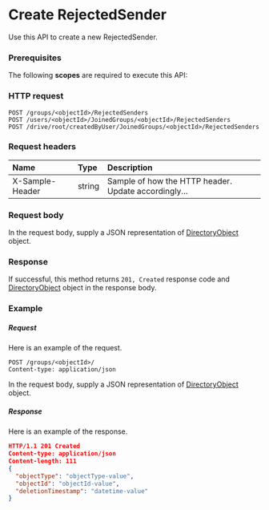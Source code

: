 # Create RejectedSender

Use this API to create a new RejectedSender.
### Prerequisites
The following **scopes** are required to execute this API: 
### HTTP request
<!-- { "blockType": "ignored" } -->
```http
POST /groups/<objectId>/RejectedSenders
POST /users/<objectId>/JoinedGroups/<objectId>/RejectedSenders
POST /drive/root/createdByUser/JoinedGroups/<objectId>/RejectedSenders

```
### Request headers
| Name       | Type | Description|
|:---------------|:--------|:----------|
| X-Sample-Header  | string  | Sample of how the HTTP header. Update accordingly...|

### Request body
In the request body, supply a JSON representation of [DirectoryObject](../resources/directoryobject.md) object.


### Response
If successful, this method returns `201, Created` response code and [DirectoryObject](../resources/directoryobject.md) object in the response body.

### Example
##### Request
Here is an example of the request.
<!-- {
  "blockType": "request",
  "name": "create_directoryobject_from_group"
}-->
```http
POST /groups/<objectId>/
Content-type: application/json
```
In the request body, supply a JSON representation of [DirectoryObject](../resources/directoryobject.md) object.
##### Response
Here is an example of the response.
<!-- {
  "blockType": "response",
  "truncated": false,
  "@odata.type": "directoryobject"
} -->
```json
HTTP/1.1 201 Created
Content-type: application/json
Content-length: 111
{
  "objectType": "objectType-value",
  "objectId": "objectId-value",
  "deletionTimestamp": "datetime-value"
}
```

<!-- uuid: fd91ad6d-f302-4d3c-9bfc-0b58bb7c1312
2015-10-15 16:49:29 UTC -->
<!-- {
  "type": "#page.annotation",
  "description": "Create RejectedSender",
  "keywords": "",
  "section": "documentation",
  "tocPath": ""
}-->